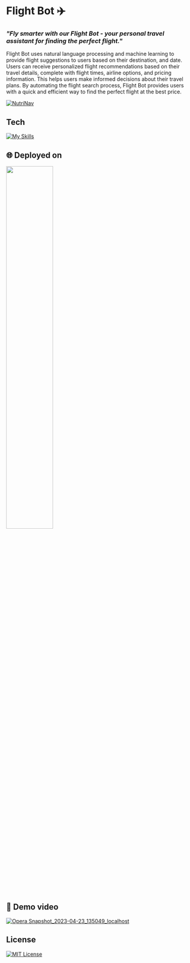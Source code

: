 # Flight Bot ✈️
### _"Fly smarter with our Flight Bot - your personal travel assistant for finding the perfect flight."_  

Flight Bot uses natural language processing and machine learning to provide flight suggestions to users based on their destination, and date. Users can receive personalized flight recommendations based on their travel details, complete with flight times, airline options, and pricing information. This helps users make informed decisions about their travel plans. By automating the flight search process, Flight Bot provides users with a quick and efficient way to find the perfect flight at the best price.  

[![NutriNav](https://github-readme-stats.vercel.app/api/pin/?username=michellejslei&repo=chathacks_travelbot&theme=dark)](https://github.com/michellejslei/chathacks_travelbot)<br/>

## Tech
[![My Skills](https://skillicons.dev/icons?i=gcp,github,js,html,css)](https://skillicons.dev)  

## 🌐 Deployed on

<a href="https://michellejslei.github.io/chathacks_travelbot/">
<img src="https://user-images.githubusercontent.com/89456541/235354502-fbac768e-a7dc-47d1-aa22-032aa75440f1.png" width="50%">
</a>

## 🎥 Demo video

[![Opera Snapshot_2023-04-23_135049_localhost](https://user-images.githubusercontent.com/89456541/233836083-ea218b87-5a34-4969-a06b-9a80cb1d9adb.png)](https://www.youtube.com/watch?v=nGDiP6eFsiM)

## License

[![MIT License](https://img.shields.io/badge/License-MIT-green.svg)](https://choosealicense.com/licenses/mit/)
